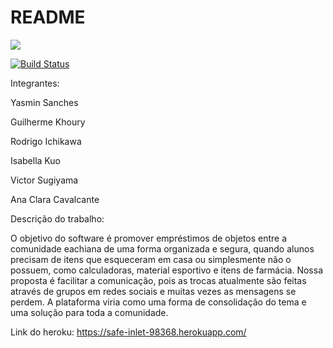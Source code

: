 # README

<a href="https://codeclimate.com/github/Victorcrbs/repositoriotesteesi/maintainability"><img src="https://api.codeclimate.com/v1/badges/851c5cdf65f093c86cc5/maintainability" /></a>

[![Build Status](https://travis-ci.com/Victorcrbs/repositoriotesteesi.svg?branch=master)](https://travis-ci.com/Victorcrbs/repositoriotesteesi)


Integrantes: 

Yasmin Sanches

Guilherme Khoury

Rodrigo Ichikawa

Isabella Kuo

Victor Sugiyama

Ana Clara Cavalcante

Descrição do trabalho:

O objetivo do software é promover empréstimos de objetos entre a comunidade eachiana de uma forma organizada e segura, quando alunos precisam de itens que esqueceram em casa ou simplesmente não o possuem, como calculadoras, material esportivo e itens de farmácia. Nossa proposta é facilitar a comunicação, pois as trocas atualmente são feitas através de grupos em redes sociais e muitas vezes as mensagens se perdem. A plataforma viria como uma forma de consolidação do tema e uma solução para toda a comunidade.

Link do heroku: https://safe-inlet-98368.herokuapp.com/
